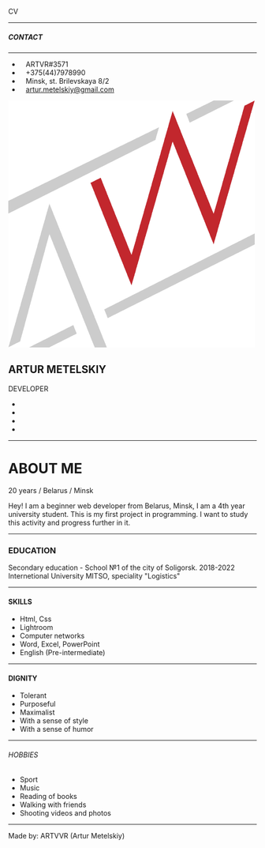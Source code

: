    CV      

* * *

##### CONTACT

* * *

*      ARTVR#3571
*      +375(44)7978990
*      Minsk, st. Brilevskaya 8/2
*      artur.metelskiy@gmail.com

[![](images/logo.png)](https://github.com/ARTVVR)

ARTUR METELSKIY
---------------

DEVELOPER

*   [](https://www.facebook.com/profile.php?id=100023485174461)
*   [](https://www.instagram.com/artvr.metelsky/)
*   [](https://vk.com/artvr.metelsky)
*   [](https://www.tiktok.com/@yung.christ.official?_d=secCgYIASAHKAESMgowKzlRgssUjv%2FrWgQDfHOXyhcF3c9FXTZ1w5EUqyrCugfczEceInuFNSkhTILjT683GgA%3D&_r=1&language=ru&sec_uid=MS4wLjABAAAAXWNLFUOeymegR_hUbyBgkEwgPQOlnK-ISLgecvIVEeUz58xb30jWBB8-003VqMQZ&sec_user_id=MS4wLjABAAAAXWNLFUOeymegR_hUbyBgkEwgPQOlnK-ISLgecvIVEeUz58xb30jWBB8-003VqMQZ&share_app_id=1233&share_author_id=6873337350744048645&share_link_id=7f442b43-3123-4db2-a27e-230859e7cc17&source=h5_m&timestamp=1620925180&u_code=deeh91820274h1&user_id=6873337350744048645&utm_campaign=client_share&utm_medium=android&utm_source=copy)

* * *

ABOUT ME
========

20 years / Belarus / Minsk

Hey! I am a beginner web developer from Belarus, Minsk, I am a 4th year university student. This is my first project in programming. I want to study this activity and progress further in it.

* * *

### EDUCATION

Secondary education - School №1 of the city of Soligorsk. 2018-2022 Internetional University MITSO, speciality "Logistics"

* * *

#### SKILLS

*   Html, Css
*   Lightroom
*   Computer networks
*   Word, Excel, PowerPoint
*   English (Pre-intermediate)

* * *

#### DIGNITY

*   Tolerant
*   Purposeful
*   Maximalist
*   With a sense of style
*   With a sense of humor

* * *

###### HOBBIES

*   Sport
*   Music
*   Reading of books
*   Walking with friends
*   Shooting videos and photos

* * *

Made by: ARTVVR (Artur Metelskiy)